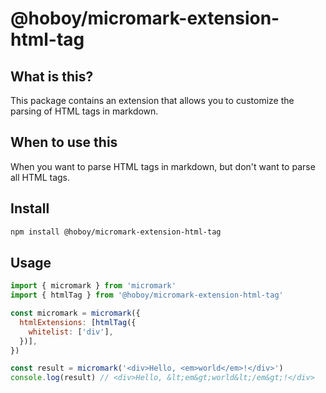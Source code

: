 # @hoboy/micromark-extension-html-tag

## What is this?

This package contains an extension that allows you to customize the parsing of HTML tags in markdown.

## When to use this

When you want to parse HTML tags in markdown, but don't want to parse all HTML tags.

## Install

```bash
npm install @hoboy/micromark-extension-html-tag
```

## Usage

```js
import { micromark } from 'micromark'
import { htmlTag } from '@hoboy/micromark-extension-html-tag'

const micromark = micromark({
  htmlExtensions: [htmlTag({
    whitelist: ['div'],
  })],
})

const result = micromark('<div>Hello, <em>world</em>!</div>')
console.log(result) // <div>Hello, &lt;em&gt;world&lt;/em&gt;!</div>
```
